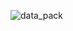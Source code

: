 ![data_pack](https://user-images.githubusercontent.com/92637965/229604852-c905a49d-ed5b-4237-8385-672f6453c2c6.png)
